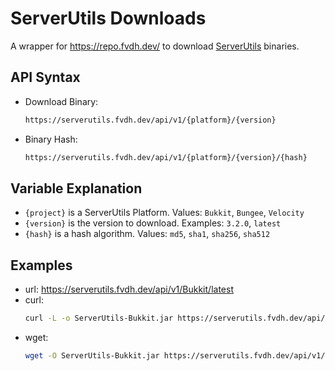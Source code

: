 # ServerUtils Downloads
A wrapper for https://repo.fvdh.dev/ to download [ServerUtils](https://www.spigotmc.org/resources/79599/) binaries.

## API Syntax
- Download Binary:
  ```html
  https://serverutils.fvdh.dev/api/v1/{platform}/{version}
  ```

- Binary Hash:
  ```html
  https://serverutils.fvdh.dev/api/v1/{platform}/{version}/{hash}
  ```

## Variable Explanation
- `{project}` is a ServerUtils Platform. Values: `Bukkit`, `Bungee`, `Velocity`
- `{version}` is the version to download. Examples: `3.2.0`, `latest`
- `{hash}` is a hash algorithm. Values: `md5`, `sha1`, `sha256`, `sha512`

## Examples
- url: https://serverutils.fvdh.dev/api/v1/Bukkit/latest
- curl:
  ```bash
  curl -L -o ServerUtils-Bukkit.jar https://serverutils.fvdh.dev/api/v1/Bukkit/latest
  ```
- wget:
  ```bash
  wget -O ServerUtils-Bukkit.jar https://serverutils.fvdh.dev/api/v1/Bukkit/latest
  ```

